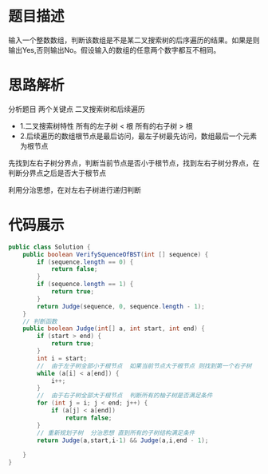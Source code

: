 #  题目描述

输入一个整数数组，判断该数组是不是某二叉搜索树的后序遍历的结果。如果是则输出Yes,否则输出No。假设输入的数组的任意两个数字都互不相同。

#  思路解析

 分析题目 两个关键点  二叉搜索树和后续遍历
- 1.二叉搜索树特性  所有的左子树 < 根    所有的右子树 > 根
- 2.后续遍历的数组根节点是最后访问，最左子树最先访问，数组最后一个元素为根节点

先找到左右子树分界点，判断当前节点是否小于根节点，找到左右子树分界点，在判断分界点之后是否大于根节点

 利用分治思想，在对左右子树进行递归判断   


#  代码展示
```java
public class Solution {
    public boolean VerifySquenceOfBST(int [] sequence) {
        if (sequence.length == 0) {
            return false;
        }
        if (sequence.length == 1) {
            return true;
        }
        return Judge(sequence, 0, sequence.length - 1);
    }
    // 判断函数
    public boolean Judge(int[] a, int start, int end) {
        if (start > end) {
            return true;
        }
        int i = start;
        //  由于左子树全部小于根节点  如果当前节点大于根节点 则找到第一个右子树
        while (a[i] < a[end]) {
            i++;
        }
        //  由于右子树全部大于根节点  判断所有的柚子树是否满足条件
        for (int j = i; j < end; j++) {
            if (a[j] < a[end])
                return false;
        }
        // 重新规划子树  分治思想 直到所有的子树结构满足条件
        return Judge(a,start,i-1) && Judge(a,i,end - 1);
        
    }
}
```
